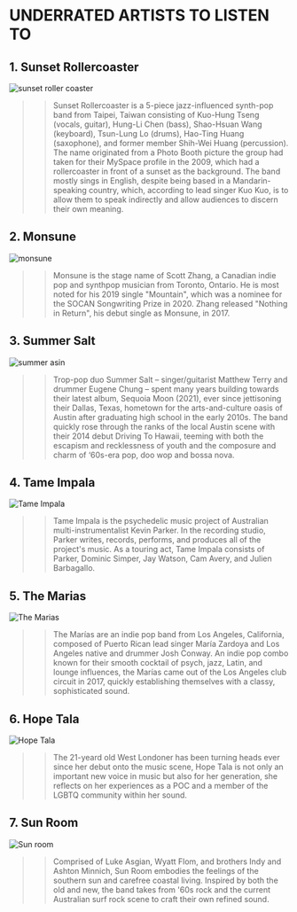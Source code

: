 # UNDERRATED ARTISTS TO LISTEN TO
## 1. Sunset Rollercoaster
![sunset roller coaster](https://user-images.githubusercontent.com/100188637/155089428-7ba8a711-94e1-4de7-bcbc-0ebeb092c0a1.png)
>> Sunset Rollercoaster is a 5-piece jazz-influenced synth-pop band from Taipei, Taiwan consisting of Kuo-Hung Tseng (vocals, guitar), Hung-Li Chen (bass), Shao-Hsuan Wang (keyboard), Tsun-Lung Lo (drums), Hao-Ting Huang (saxophone), and former member Shih-Wei Huang (percussion). The name originated from a Photo Booth picture the group had taken for their MySpace profile in the 2009, which had a rollercoaster in front of a sunset as the background. The band mostly sings in English, despite being based in a Mandarin-speaking country, which, according to lead singer Kuo Kuo, is to allow them to speak indirectly and allow audiences to discern their own meaning.
## 2. Monsune
![monsune](https://user-images.githubusercontent.com/100188637/155085382-79c11030-3944-4848-980a-1983238049b6.png)
>> Monsune is the stage name of Scott Zhang, a Canadian indie pop and synthpop musician from Toronto, Ontario. He is most noted for his 2019 single "Mountain", which was a nominee for the SOCAN Songwriting Prize in 2020. Zhang released "Nothing in Return", his debut single as Monsune, in 2017.
## 3. Summer Salt
![summer asin](https://user-images.githubusercontent.com/100188637/155086277-50b9b4e1-fc05-4af3-a545-8334eaa0eff7.png)
>> Trop-pop duo Summer Salt – singer/guitarist Matthew Terry and drummer Eugene Chung – spent many years building towards their latest album, Sequoia Moon (2021), ever since jettisoning their Dallas, Texas, hometown for the arts-and-culture oasis of Austin after graduating high school in the early 2010s. The band quickly rose through the ranks of the local Austin scene with their 2014 debut Driving To Hawaii, teeming with both the escapism and recklessness of youth and the composure and charm of ‘60s-era pop, doo wop and bossa nova.
## 4. Tame Impala
![Tame Impala](https://user-images.githubusercontent.com/100188637/155090973-0e1e8180-c5ce-4b42-838c-aee1330b9bc9.png)
>> Tame Impala is the psychedelic music project of Australian multi-instrumentalist Kevin Parker. In the recording studio, Parker writes, records, performs, and produces all of the project's music. As a touring act, Tame Impala consists of Parker, Dominic Simper, Jay Watson, Cam Avery, and Julien Barbagallo.
## 5. The Marias
![The Marias](https://user-images.githubusercontent.com/100188637/155137952-7a7541f0-b13a-4580-9a05-3818bee5777a.png)
>> The Marías are an indie pop band from Los Angeles, California, composed of Puerto Rican lead singer María Zardoya and Los Angeles native and drummer Josh Conway. An indie pop combo known for their smooth cocktail of psych, jazz, Latin, and lounge influences, the Marías came out of the Los Angeles club circuit in 2017, quickly establishing themselves with a classy, sophisticated sound.
## 6. Hope Tala
![Hope Tala](https://user-images.githubusercontent.com/100188637/155139207-8aab939e-a980-429e-bb23-7d4ff883cb29.png)
>> The 21-yeard old West Londoner has been turning heads ever since her debut onto the music scene, Hope Tala is not only an important new voice in music but also for her generation, she reflects on her experiences as a POC and a member of the LGBTQ community within her sound.
## 7. Sun Room
![Sun room](https://user-images.githubusercontent.com/100188637/155139851-fae4432a-eba7-4c13-89ab-536ce3f4054c.png)
>> Comprised of Luke Asgian, Wyatt Flom, and brothers Indy and Ashton Minnich, Sun Room embodies the feelings of the southern sun and carefree coastal living. Inspired by both the old and new, the band takes from '60s rock and the current Australian surf rock scene to craft their own refined sound.
